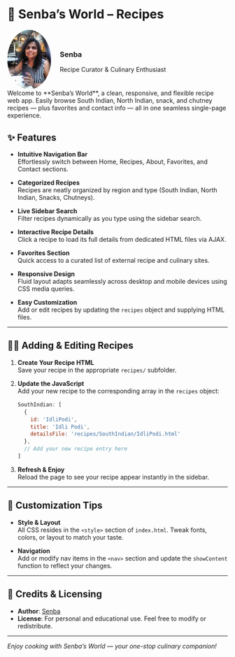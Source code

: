 # 🍲 Senba’s World – Recipes 
<div style="display: flex; align-items: center; gap: 20px;">
  <img src="images/Senba2.jpg" alt="Senba photo" width="100" style="border-radius: 50%;">
  <div>
    <h3>Senba</h3>
    <p>Recipe Curator & Culinary Enthusiast</p>
  </div>
</div>
Welcome to **Senba’s World**, a clean, responsive, and flexible recipe web app. Easily browse South Indian, North Indian, snack, and chutney recipes — plus favorites and contact info — all in one seamless single-page experience.

## ✨ Features

- **Intuitive Navigation Bar**  
  Effortlessly switch between Home, Recipes, About, Favorites, and Contact sections.

- **Categorized Recipes**  
  Recipes are neatly organized by region and type (South Indian, North Indian, Snacks, Chutneys).

- **Live Sidebar Search**  
  Filter recipes dynamically as you type using the sidebar search.

- **Interactive Recipe Details**  
  Click a recipe to load its full details from dedicated HTML files via AJAX.

- **Favorites Section**  
  Quick access to a curated list of external recipe and culinary sites.

- **Responsive Design**  
  Fluid layout adapts seamlessly across desktop and mobile devices using CSS media queries.

- **Easy Customization**  
  Add or edit recipes by updating the `recipes` object and supplying HTML files.

---

## 🧑‍🍳 Adding & Editing Recipes

1. **Create Your Recipe HTML**  
   Save your recipe in the appropriate `recipes/` subfolder.

2. **Update the JavaScript**  
   Add your new recipe to the corresponding array in the `recipes` object:
   ```javascript
   SouthIndian: [
     {
       id: 'IdliPodi',
       title: 'Idli Podi',
       detailsFile: 'recipes/SouthIndian/IdliPodi.html'
     },
     // Add your new recipe entry here
   ]
   ```

3. **Refresh & Enjoy**  
   Reload the page to see your recipe appear instantly in the sidebar.

---

## 🎨 Customization Tips

- **Style & Layout**  
  All CSS resides in the `<style>` section of `index.html`. Tweak fonts, colors, or layout to match your taste.

- **Navigation**  
  Add or modify nav items in the `<nav>` section and update the `showContent` function to reflect your changes.

---

## 📸 Credits & Licensing

- **Author**: [Senba](mailto:senbaleni@gmail.com)  
- **License**: For personal and educational use. Feel free to modify or redistribute.

---

_Enjoy cooking with Senba’s World — your one-stop culinary companion!_
